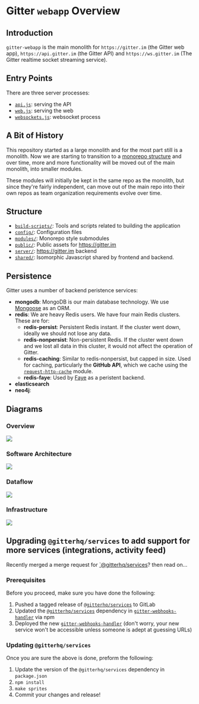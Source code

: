 # Gitter `webapp` Overview

## Introduction

`gitter-webapp` is the main monolith for `https://gitter.im` (the Gitter web app), `https://api.gitter.im` (the Gitter API) and `https://ws.gitter.im` (The Gitter realtime socket streaming service).

## Entry Points

There are three server processes:
 - [`api.js`](../api.js): serving the API
 - [`web.js`](../web.js): serving the web
 - [`websockets.js`](../websockets.js): websocket process

## A Bit of History

This repository started as a large monolith and for the most part still is a monolith. Now we are starting to transition to a [monorepo structure](https://lernajs.io/) and over time, more and more functionality will be moved out of the main monolith, into smaller modules.

These modules will initially be kept in the same repo as the monolith, but since they're fairly independent, can move out of the main repo into their own repos as team organization requirements evolve over time.

## Structure

 - [`build-scripts/`](../build-scripts): Tools and scripts related to building the application
 - [`config/`](../config): Configuration files
 - [`modules/`](../modules#modules): Monorepo style submodules
 - [`public/`](../public): Public assets for https://gitter.im
 - [`server/`](../server#server): https://gitter.im backend
 - [`shared/`](../shared): Isomorphic Javascript shared by frontend and backend.

## Persistence

Gitter uses a number of backend peristence services:
 - **mongodb**: MongoDB is our main database technology. We use [Mongoose](http://mongoosejs.com/) as an ORM.
 - **redis**: We are heavy Redis users. We have four main Redis clusters. These are for:
    - **redis-persist**: Persistent Redis instant. If the cluster went down, ideally we should not lose any data.
    - **redis-nonpersist**: Non-persistent Redis. If the cluster went down and we lost all data in this cluster, it would not affect the operation of Gitter.
    - **redis-caching**: Similar to redis-nonpersist, but capped in size. Used for caching, particularly the **GitHub API**, which we cache using the [`request-http-cache`](https://github.com/gitterHQ/request-http-cache) module.
    - **redis-faye**: Used by [Faye](https://github.com/faye/faye) as a peristent backend.
 - **elasticsearch**
 - **neo4j**:

## Diagrams

### Overview

![](./images/overview.jpg)

### Software Architecture

![](./images/architecture.jpg)

### Dataflow

![](./images/dataflow.png)

### Infrastructure

![](./images/infrastructure.png)



## Upgrading `@gitterhq/services` to add support for more services (integrations, activity feed)

Recently merged a merge request for [`@gitterhq/services](https://gitlab.com/gitlab-org/gitter/services)? then read on…

### Prerequisites

Before you proceed, make sure you have done the following:

1. Pushed a tagged release of [`@gitterhq/services`](https://gitlab.com/gitlab-org/gitter/services) to GitLab
2. Updated the [`@gitterhq/services`](https://gitlab.com/gitlab-org/gitter/services) dependency in [`gitter-webhooks-handler`](https://gitlab.com/gitlab-org/gitter/gitter-webhooks-handler) via npm
3. Deployed the new [`gitter-webhooks-handler`](https://gitlab.com/gitlab-org/gitter/gitter-webhooks-handler) (don't worry, your new service won't be accessible unless someone is adept at guessing URLs)

### Updating `@gitterhq/services`

Once you are sure the above is done, preform the following:

1. Update the version of the `@gitterhq/services` dependency in `package.json`
2. `npm install`
3. `make sprites`
4. Commit your changes and release!
